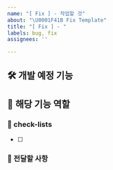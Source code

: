 ```yaml
---
name: "[ Fix ] - 작업할 것"
about: "\U0001F41B Fix Template"
title: "[ Fix ] - "
labels: bug, fix
assignees: ''

---
```


## 🛠️ 개발 예정 기능

## 💭 해당 기능 역할

### 📝 check-lists

- [ ]

### 📣 전달할 사항
